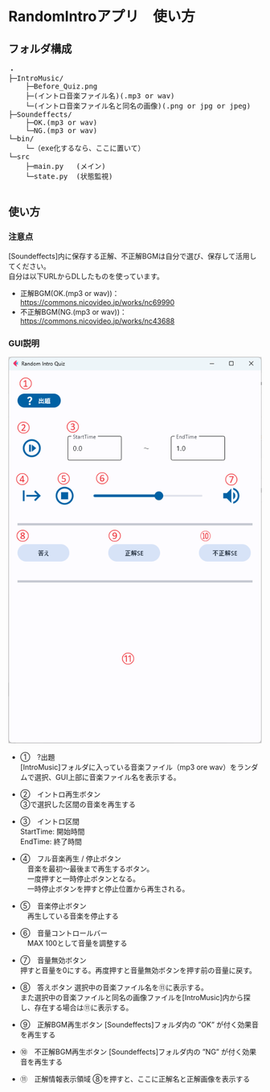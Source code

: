 # RandomIntroアプリ　使い方

## フォルダ構成

<pre>
・
├─IntroMusic/
    ├─Before_Quiz.png
    ├─(イントロ音楽ファイル名)(.mp3 or wav)
    └─(イントロ音楽ファイル名と同名の画像)(.png or jpg or jpeg)  
├─Soundeffects/
    ├─OK.(mp3 or wav)
    └─NG.(mp3 or wav)
└─bin/
    └─（exe化するなら、ここに置いて）
└─src
    ├─main.py   (メイン)
    └─state.py  (状態監視)

</pre>

## 使い方

### 注意点
[Soundeffects]内に保存する正解、不正解BGMは自分で選び、保存して活用してください。  
自分は以下URLからDLしたものを使っています。  
* 正解BGM(OK.(mp3 or wav))：https://commons.nicovideo.jp/works/nc69990
* 不正解BGM(NG.(mp3 or wav))：https://commons.nicovideo.jp/works/nc43688
### GUI説明

![alt text](GUI説明.png)

* ①　?出題  
  [IntroMusic]フォルダに入っている音楽ファイル（mp3 ore wav）をランダムで選択、GUI上部に音楽ファイル名を表示する。
  
* ②　イントロ再生ボタン  
  ③で選択した区間の音楽を再生する
  
* ③　イントロ区間  
  StartTime: 開始時間  
  EndTime: 終了時間
  
* ④　フル音楽再生 / 停止ボタン  
　音楽を最初～最後まで再生するボタン。  
　一度押すと一時停止ボタンとなる。  
　一時停止ボタンを押すと停止位置から再生される。

* ⑤　音楽停止ボタン  
　再生している音楽を停止する  

* ⑥　音量コントロールバー  
　MAX 100として音量を調整する

* ⑦　音量無効ボタン  
  押すと音量を0にする。再度押すと音量無効ボタンを押す前の音量に戻す。

* ⑧　答えボタン
  選択中の音楽ファイル名を⑪に表示する。  
  また選択中の音楽ファイルと同名の画像ファイルを[IntroMusic]内から探し、存在する場合は⑪に表示する。

* ⑨　正解BGM再生ボタン
  [Soundeffects]フォルダ内の ”OK” が付く効果音を再生する

* ➉　不正解BGM再生ボタン
  [Soundeffects]フォルダ内の ”NG” が付く効果音を再生する

* ⑪　正解情報表示領域
  ⑧を押すと、ここに正解名と正解画像を表示する

